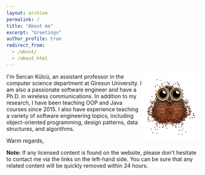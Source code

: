 ```yaml
---
layout: archive
permalink: /
title: "About me"
excerpt: "Greetings"
author_profile: true
redirect_from: 
  - /about/
  - /about.html
---
```


<img align="right" width="150" alt="owl coffee beans" src="/images/owl-coffee-beans.png">

I'm Sercan Külcü, an assistant professor in the computer science department at Giresun University. I am also a passionate software engineer and have a Ph.D. in wireless communications. In addition to my research, I have been teaching OOP and Java courses since 2015. I also have experience teaching a variety of software engineering topics, including object-oriented programming, design patterns, data structures, and algorithms.

Warm regards,

**Note:** If any licensed content is found on the website, please don't hesitate to contact me via the links on the left-hand side. You can be sure that any related content will be quickly removed within 24 hours.

<!--
<script data-name="BMC-Widget" data-cfasync="false" src="https://cdnjs.buymeacoffee.com/1.0.0/widget.prod.min.js" data-id="sercankulc" data-description="Support me on Buy me a coffee!" data-message="Thank you for visiting!" data-color="#5F7FFF" data-position="Right" data-x_margin="18" data-y_margin="18"></script>
-->
